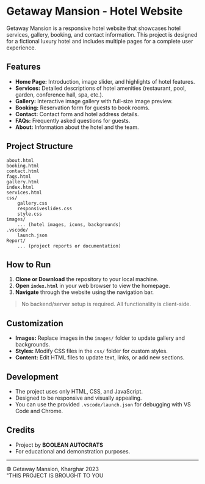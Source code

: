 # Getaway Mansion - Hotel Website

Getaway Mansion is a responsive hotel website that showcases hotel services, gallery, booking, and contact information. This project is designed for a fictional luxury hotel and includes multiple pages for a complete user experience.

## Features

- **Home Page:** Introduction, image slider, and highlights of hotel features.
- **Services:** Detailed descriptions of hotel amenities (restaurant, pool, garden, conference hall, spa, etc.).
- **Gallery:** Interactive image gallery with full-size image preview.
- **Booking:** Reservation form for guests to book rooms.
- **Contact:** Contact form and hotel address details.
- **FAQs:** Frequently asked questions for guests.
- **About:** Information about the hotel and the team.

## Project Structure

```
about.html
booking.html
contact.html
faqs.html
gallery.html
index.html
services.html
css/
    gallery.css
    responsiveslides.css
    style.css
images/
    ... (hotel images, icons, backgrounds)
.vscode/
    launch.json
Report/
    ... (project reports or documentation)
```

## How to Run

1. **Clone or Download** the repository to your local machine.
2. **Open `index.html`** in your web browser to view the homepage.
3. **Navigate** through the website using the navigation bar.

> No backend/server setup is required. All functionality is client-side.

## Customization

- **Images:** Replace images in the `images/` folder to update gallery and backgrounds.
- **Styles:** Modify CSS files in the `css/` folder for custom styles.
- **Content:** Edit HTML files to update text, links, or add new sections.

## Development

- The project uses only HTML, CSS, and JavaScript.
- Designed to be responsive and visually appealing.
- You can use the provided `.vscode/launch.json` for debugging with VS Code and Chrome.

## Credits

- Project by **BOOLEAN AUTOCRATS**
- For educational and demonstration purposes.

---

&copy; Getaway Mansion, Kharghar 2023  
"THIS PROJECT IS BROUGHT TO YOU